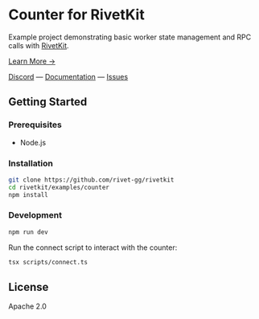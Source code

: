 # Counter for RivetKit

Example project demonstrating basic worker state management and RPC calls with [RivetKit](https://rivetkit.org).

[Learn More →](https://github.com/rivet-gg/rivetkit)

[Discord](https://rivet.gg/discord) — [Documentation](https://rivetkit.org) — [Issues](https://github.com/rivet-gg/rivetkit/issues)

## Getting Started

### Prerequisites

- Node.js

### Installation

```sh
git clone https://github.com/rivet-gg/rivetkit
cd rivetkit/examples/counter
npm install
```

### Development

```sh
npm run dev
```

Run the connect script to interact with the counter:

```sh
tsx scripts/connect.ts
```

## License

Apache 2.0